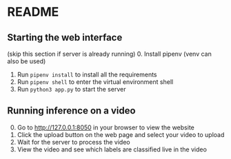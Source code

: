 # README

## Starting the web interface 
(skip this section if server is already running)
0. Install pipenv (venv can also be used)
1. Run `pipenv install` to install all the requirements
2. Run `pipenv shell` to enter the virtual environment shell
3. Run `python3 app.py` to start the server 


## Running inference on a video
0. Go to http://127.0.0.1:8050 in your browser to view the website
1. Click the upload button on the web page and select your video to upload
2. Wait for the server to process the video
3. View the video and see which labels are classified live in the video
